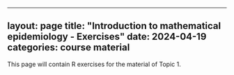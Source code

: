 
---
layout: page
title:  "Introduction to mathematical epidemiology - Exercises"
date:   2024-04-19
categories: course material
---

This page will contain R exercises for the material of Topic 1.

